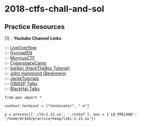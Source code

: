 # 2018-ctfs-chall-and-sol


 
<h2>Practice Resources</h2>

[1] - **Youtube Channel Links** 

  ::- [LiveOverflow](https://www.youtube.com/channel/UClcE-kVhqyiHCcjYwcpfj9w)<br>
	::- [GynvaelEN](https://www.youtube.com/user/GynvaelEN)<br>
	::- [MurmusCTF](https://www.youtube.com/c/MurmusCTF)<br>
	::- [CyberspaceCamp](https://www.youtube.com/c/CyberspaceCamp)<br>
	::- [IppSec (HackTheBox Tutorial)](https://www.youtube.com/channel/UCa6eh7gCkpPo5XXUDfygQQA)<br>
	::- [John Hammond (Beginners)](https://www.youtube.com/channel/UCVeW9qkBjo3zosnqUbG7CFw)<br>
	::- [JackkTutorials](https://www.youtube.com/user/JackkTutorials)<br>
  ::- [OWASP Talks](https://www.youtube.com/channel/UCe8j61ABYDuPTdtjItD2veA)<br>
  ::- [BlackHat Talks](https://www.youtube.com/channel/UCJ6q9Ie29ajGqKApbLqfBOg)<br>





```
from pwn import *

context.terminal = ["terminator", "-e"]

p = process(['./ld-2.23.so', './stkof'], env = {'LD_PRELOAD': '/home/dr3dd/practice/heap/libc-2.23.so'})

```
